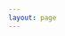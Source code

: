 ```yaml
---
layout: page
---
```


<script setup>
    import { withBase } from 'vitepress';
    import { onMounted } from "vue"
    import eodashStyle from "@eodash/eodash/webcomponent.css?raw";
    onMounted(() => {
        const EodashContainer = class extends HTMLElement {
            constructor() {
                super();
                this.attachShadow({ mode: "open" });
            }

            connectedCallback() {
                const style = document.createElement("style");
                style.innerHTML = `
                    ${eodashStyle}
                    /* Why is this needed? Somehow these CSS vars get "lost" */
                    .bg-primary {
                        --v-theme-overlay-multiplier: var(--v-theme-primary-overlay-multiplier);
                        background-color: rgb(var(--v-theme-primary)) !important;
                        color: rgb(var(--v-theme-on-primary)) !important;
                    }
                    .bg-secondary {
                        --v-theme-overlay-multiplier: var(--v-theme-secondary-overlay-multiplier);
                        background-color: rgb(var(--v-theme-secondary)) !important;
                        color: rgb(var(--v-theme-on-secondary)) !important;
                    }
                    :root {
                        --v-hover-opacity: 0.04 !important;
                        --v-focus-opacity: 0.12 !important;
                    }
                    .v-btn:hover>.v-btn__overlay {
                        opacity: var(--v-hover-opacity);
                    }
                    .v-btn:focus-visible>.v-btn__overlay {
                        opacity: var(--v-focus-opacity);
                    }
                `;
                this.shadowRoot.appendChild(style);

                const eoDash = document.createElement("eo-dash");
                eoDash.style = "display: block; height: 100%; width: 100%;";
                eoDash.config = withBase('/configs/firstconfig.js');
                this.shadowRoot.appendChild(eoDash);
            }
        };
        if (!customElements.get("eodash-container")) {
            customElements.define("eodash-container", EodashContainer);
        }  
        // monkeypatching querySelector to get to the EOXMap inside shadowDom for drawtools to attach itself
        document.querySelector = (function(originalQuerySelector) {
        return function(selector) {
            if (selector === 'eox-map#main') {
                return document.querySelector("eodash-container").shadowRoot.querySelector("eox-map#main");
            }
            return originalQuerySelector.call(document, selector);
        };
        })(document.querySelector);
    });

</script>

<eodash-container style="display: block; height: calc(100dvh - var(--vp-nav-height) - 64px)"></eodash-container>
